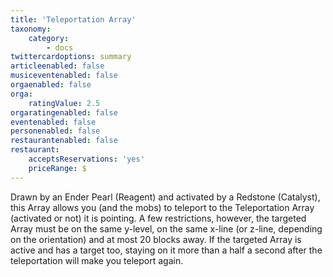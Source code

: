 ```yaml
---
title: 'Teleportation Array'
taxonomy:
    category:
        - docs
twittercardoptions: summary
articleenabled: false
musiceventenabled: false
orgaenabled: false
orga:
    ratingValue: 2.5
orgaratingenabled: false
eventenabled: false
personenabled: false
restaurantenabled: false
restaurant:
    acceptsReservations: 'yes'
    priceRange: $
---
```


Drawn by an Ender Pearl (Reagent) and activated by a Redstone (Catalyst), this Array allows you (and the mobs) to teleport to the Teleportation Array (activated or not) it is pointing. A few restrictions, however, the targeted Array must be on the same y-level, on the same x-line (or z-line, depending on the orientation) and at most 20 blocks away. If the targeted Array is active and has a target too, staying on it more than a half a second after the teleportation will make you teleport again.


